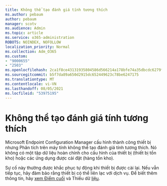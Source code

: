 ```yaml
---
title: Không thể tạo đánh giá tính tương thích
ms.author: pebaum
author: pebaum
manager: scotv
ms.audience: Admin
ms.topic: article
ms.service: o365-administration
ROBOTS: NOINDEX, NOFOLLOW
localization_priority: Normal
ms.collection: Adm_O365
ms.custom:
- "9000655"
- "2503"
ms.openlocfilehash: 2ca1f8ce43131935804586d566214a178bfe74a35dbcdc6279f92375192bd392
ms.sourcegitcommit: b5f7da89a650d2915dc652449623c78be6247175
ms.translationtype: MT
ms.contentlocale: vi-VN
ms.lasthandoff: 08/05/2021
ms.locfileid: "53975195"
---
```

# <a name="cant-create-a-compatibility-assessment"></a>Không thể tạo đánh giá tính tương thích

Microsoft Endpoint Configuration Manager cấu hình thành công thiết bị nhưng Phân tích trên máy tính không thể tạo đánh giá tính tương thích. Nó không có một tập dữ liệu hoàn chỉnh cho cấu hình của thiết bị (thiết bị tồn kho) hoặc các ứng dụng được cài đặt (hàng tồn kho).

Sự cố này thường được khắc phục tự động khi thiết bị được cài lại. Nếu vẫn tiếp tục, hãy đảm bảo rằng thiết bị có thể liên lạc với dịch vụ. Để biết thêm thông tin, hãy [xem Điểm cuối](https://docs.microsoft.com/configmgr/desktop-analytics/enable-data-sharing#endpoints) và Thiếu dữ [liệu](https://docs.microsoft.com/configmgr/desktop-analytics/monitor-connection-health#missing-data).

